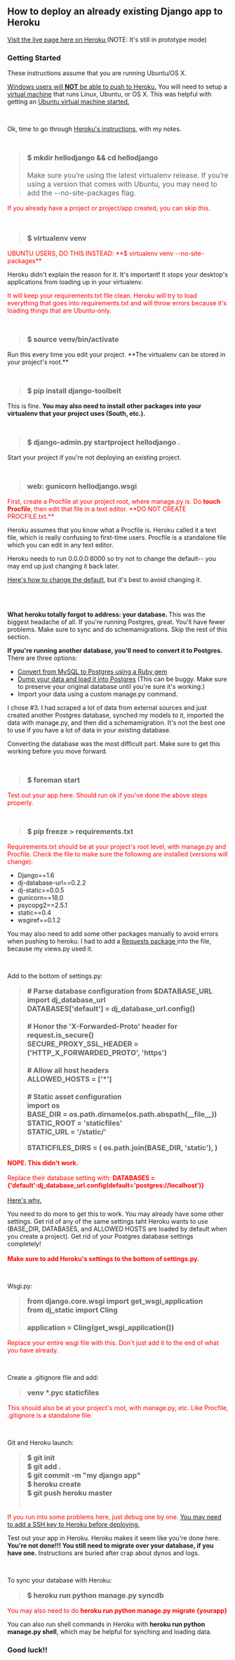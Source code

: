 <h2>How to deploy an already existing Django app to Heroku</h2>
<p><a href="http://topshelf-kitchen.herokuapp.com/">Visit the live page here on Heroku </a>(NOTE: It's still in prototype mode)</p>

<h3>Getting Started</h3>
<p>These instructions assume that you are running Ubuntu/OS X. </p>
<p><u>Windows users will <strong>NOT</strong> be able to push to Heroku.</u> You will need to setup a <a href="https://www.virtualbox.org/wiki/Downloads">virtual machine</a> that runs Linux, Ubuntu, or OS X. This was helpful with getting an <a href="http://funinstall.blogspot.com/2013/07/ubuntu-django-and-heroku.html?m=1">Ubuntu virtual machine started.</a></p>
<br>
<p>Ok, time to go through <a href="https://devcenter.heroku.com/articles/getting-started-with-django">Heroku's instructions</a>, with my notes. </p>
<br>
<p><blockquote style="font-size:16px"><strong>$ mkdir hellodjango && cd hellodjango </strong><br><br>
Make sure you’re using the latest virtualenv release. If you’re using a version that comes with Ubuntu, you may need to add the --no-site-packages flag.</blockquote>
<span style="color:red">If you already have a project or project/app created, you can skip this.</span> 
<br><br><br>
<blockquote style="font-size:16px"><strong>$ virtualenv venv </strong><br></blockquote></p>
<p style="color:red">UBUNTU USERS, DO THIS INSTEAD: **$ virtualenv venv --no-site-packages**</p>
<p>Heroku didn't explain the reason for it. It's important! It stops your desktop's applications from loading up in your virtualenv. </p>

<p style="color:red"> It will keep your requirements.txt file clean. Heroku will try to load everything that goes into requirements.txt and will throw errors because it's loading things that are Ubuntu-only. 
</p> 
<br>
<p><blockquote style="font-size:16px"><strong>$ source venv/bin/activate</strong><br></blockquote></p>
<p>Run this every time you edit your project. **The virtualenv can be stored in your project's root.**</p>
<br>
<p><blockquote style="font-size:16px"><strong>$ pip install django-toolbelt</strong><br></blockquote></p>
<p>This is fine. <strong>You may also need to install other packages into your virtualenv that your project uses (South, etc.).</strong></p>
<br>
<p><blockquote style="font-size:16px"><strong>$ django-admin.py startproject hellodjango .</strong><br></blockquote></p>
<p>Start your project if you're not deploying an existing project.</p>
<br>
<p><blockquote style="font-size:16px"><strong>web: gunicorn hellodjango.wsgi</strong><br></blockquote></p>
<p style="color:red">First, create a Procfile at your project root, where manage.py is. Do <strong>touch Procfile</strong>, then edit that file in a text editor. **DO NOT CREATE PROCFILE.txt.**</p>

<p>Heroku assumes that you know what a Procfile is. Heroku called it a text file, which is really confusing to first-time users. Procfile is a standalone file which you can edit in any text editor.</p>

<p>Heroku needs to run 0.0.0.0:8000 so try not to change the default-- you may end up just changing it back later.</p>

<p><a href="http://stackoverflow.com/questions/18374878/gunicorn-on-heroku-binding-to-localhost">Here's how to change the default</a>, but it's best to avoid changing it.</p>
<br>
<br>
<p><strong>What heroku totally forgot to address: your database. </strong>This was the biggest headache of all. If you're running Postgres, great. You'll have fewer problems. Make sure to sync and do schemamigrations. Skip the rest of this section.</p>

<p><strong>If you're running another database, you'll need to convert it to Postgres.</strong> There are three options:
<ul>
<li><a href="https://devcenter.heroku.com/articles/heroku-mysql">Convert from MySQL to Postgres using a Ruby gem</a></li>
<li><a href="http://stackoverflow.com/questions/3807324/migrating-data-to-postgres-from-mysql-with-django-how-do-i-migrate-generic-tab">Dump your data and load it into Postgres</a> (This can be buggy. Make sure to preserve your original database until you're sure it's working.)</li>
<li>Import your data using a custom manage.py command.</li>
</ul>
<p>I chose #3. I had scraped a lot of data from external sources and just created another Postgres database, synched my models to it, imported the data with manage.py, and then did a schemamigration. It's not the best one to use if you have a lot of data in your existing database. 
</p>
<p>Converting the database was the most difficult part. Make sure to get this working before you move forward. </p>
<br>
<p><blockquote style="font-size:16px"><strong>$ foreman start</strong><br></blockquote></p>
<p style="color:red">Test out your app here. Should run ok if you've done the above steps properly.</p>
<br>
<p><blockquote style="font-size:16px"><strong>$ pip freeze > requirements.txt</strong><br></blockquote></p>
<p style="color:red">Requirements.txt should be at your project's root level, with manage.py and Procfile. Check the file to make sure the following are installed (versions will change): 
<ul>
<li>Django==1.6</li>
<li>dj-database-url==0.2.2</li>
<li>dj-static==0.0.5</li>
<li>gunicorn==18.0</li>
<li>psycopg2==2.5.1</li>
<li>static==0.4</li>
<li>wsgiref==0.1.2</li>
</ul>


<p>You may also need to add some other packages manually to avoid errors when pushing to heroku. I had to add a <a href="http://docs.python-requests.org/en/latest/user/install/">Requests package </a>into the file, because my views.py used it. </p>
<br>
<p>Add to the bottom of settings.py: <br><blockquote style="font-size:16px">
<strong># Parse database configuration from $DATABASE_URL <br>
import dj_database_url <br>
DATABASES['default'] =  dj_database_url.config()<br>
<br>
# Honor the 'X-Forwarded-Proto' header for request.is_secure()<br>
SECURE_PROXY_SSL_HEADER = ('HTTP_X_FORWARDED_PROTO', 'https')<br>
<br>
# Allow all host headers<br>
ALLOWED_HOSTS = ['*']<br>
<br>
# Static asset configuration <br>
import os <br>
BASE_DIR = os.path.dirname(os.path.abspath(__file__)) <br>
STATIC_ROOT = 'staticfiles' <br>
STATIC_URL = '/static/'<br>

STATICFILES_DIRS = (
    os.path.join(BASE_DIR, 'static'),
)</strong><br></blockquote></p>

<p style="color:red"><strong>NOPE. This didn't work.</strong> <br><br>Replace their database setting with: <strong>DATABASES = {'default':dj_database_url.config(default='postgres://localhost')}</strong><a href="http://stackoverflow.com/questions/11071579/heroku-database-settings-injection-how-do-i-setup-my-dev-django-database">  <br><br>Here's why.</a></p>

<p>You need to do more to get this to work. You may already have some other settings. Get rid of any of the same settings taht Heroku wants to use (BASE_DIR, DATABASES, and ALLOWED HOSTS are loaded by default when you create a project). Get rid of your Postgres database settings completely!<br><br><strong style="color:red">Make sure to add Heroku's settings to the bottom of settings.py.</strong></p>
<br>
<p>Wsgi.py:<br><blockquote style="font-size:16px"><strong>from django.core.wsgi import get_wsgi_application<br>
from dj_static import Cling<br>
<br>
application = Cling(get_wsgi_application())</strong><br></blockquote></p>
<p style="color:red">Replace your entire wsgi file with this. Don't just add it to the end of what you have already.</p>
<br>
<p>Create a .gitignore file and add:<br> <blockquote style="font-size:16px"><strong>
venv
*.pyc
staticfiles</strong><br></blockquote></p>
<p style="color:red">This should also be at your project's root, with manage.py, etc. Like Procfile, .gitignore is a standalone file.</p>
<br>
<p>Git and Heroku launch:<br> <blockquote style="font-size:16px"><strong>
$ git init<br>
$ git add .<br>
$ git commit -m "my django app" <br>
$ heroku create <br>
$ git push heroku master <br>
</strong><br></blockquote></p>
<p style="color:red">If you run into some problems here, just debug one by one. <a href="https://devcenter.heroku.com/articles/keys">You may need to add a SSH key to Heroku before deploying.</a></p>

<p>Test out your app in Heroku. Heroku makes it seem like you're done here. <strong>You're not done!!! You still need to migrate over your database, if you have one.</strong> Instructions are buried after crap about dynos and logs.</p>
<br>
<p>To sync your database with Heroku: <br><blockquote style="font-size:16px"><strong>$ heroku run python manage.py syncdb</strong><br></blockquote></p>
<p style="color:red">You may also need to do <strong>heroku run python manage.py migrate {yourapp}</strong></p>

<p>You can also run shell commands in Heroku with <strong>heroku run python manage.py shell</strong>, which may be helpful for synching and loading data.</p>

<h3>Good luck!!</h3>










